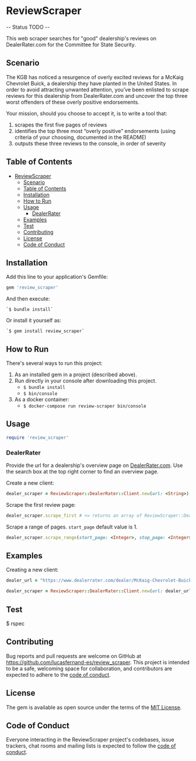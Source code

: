 # ReviewScraper

-- Status TODO --

This web scraper searches for "good" dealership's reviews on DealerRater.com for the Committee for State Security.

## Scenario

The KGB has noticed a resurgence of overly excited reviews for a McKaig Chevrolet Buick, a dealership they have planted in the United States. In order to avoid attracting unwanted attention, you’ve been enlisted to scrape reviews for this dealership from DealerRater.com and uncover the top three worst offenders of these overly positive endorsements.

Your mission, should you choose to accept it, is to write a tool that:

1. scrapes the first five pages of reviews
2. identifies the top three most “overly positive” endorsements (using criteria of your choosing, documented in the README)
3. outputs these three reviews to the console, in order of severity

## Table of Contents
- [ReviewScraper](#reviewscraper)
  - [Scenario](#scenario)
  - [Table of Contents](#table-of-contents)
  - [Installation](#installation)
  - [How to Run](#how-to-run)
  - [Usage](#usage)
    - [DealerRater](#dealerrater)
  - [Examples](#examples)
  - [Test](#test)
  - [Contributing](#contributing)
  - [License](#license)
  - [Code of Conduct](#code-of-conduct)


## Installation

Add this line to your application's Gemfile:

```ruby
gem 'review_scraper'
```

And then execute:

    `$ bundle install`

Or install it yourself as:

    `$ gem install review_scraper`

## How to Run

There's several ways to run this project:

1. As an installed gem in a project (described above).
1. Run directly in your console after downloading this project.
   - `$ bundle install`
   - `$ bin/console`
1. As a docker container:
   - `$ docker-compose run review-scraper bin/console`


## Usage

```ruby
require 'review_scraper'
```

### DealerRater

Provide the url for a dealership's overview page on [DealerRater.com](https://www.dealerrater.com/). Use the search box at the top right corner to find an overview page.


Create a new client:
```ruby
dealer_scraper = ReviewScraper::DealerRater::Client.new(url: <String>)
```

Scrape the first review page:
```ruby
dealer_scraper.scrape_first # <= returns an array of ReviewScraper::DealerRater::Review
```

Scrape a range of pages. `start_page` default value is 1.
```ruby
dealer_scraper.scrape_range(start_page: <Integer>, stop_page: <Integer>) # <= returns an array of ReviewScraper::DealerRater::Review
```


## Examples

Creating a new client:
```ruby
dealer_url = "https://www.dealerrater.com/dealer/McKaig-Chevrolet-Buick-A-Dealer-For-The-People-review-23685/"

dealer_scraper = ReviewScraper::DealerRater::Client.new(url: dealer_url)
```



## Test

$ rspec

## Contributing

Bug reports and pull requests are welcome on GitHub at https://github.com/lucasfernand-es/review_scraper. This project is intended to be a safe, welcoming space for collaboration, and contributors are expected to adhere to the [code of conduct](https://github.com/[USERNAME]/review_scraper/blob/master/CODE_OF_CONDUCT.md).


## License

The gem is available as open source under the terms of the [MIT License](https://opensource.org/licenses/MIT).

## Code of Conduct

Everyone interacting in the ReviewScraper project's codebases, issue trackers, chat rooms and mailing lists is expected to follow the [code of conduct](https://github.com/[USERNAME]/review_scraper/blob/master/CODE_OF_CONDUCT.md).
